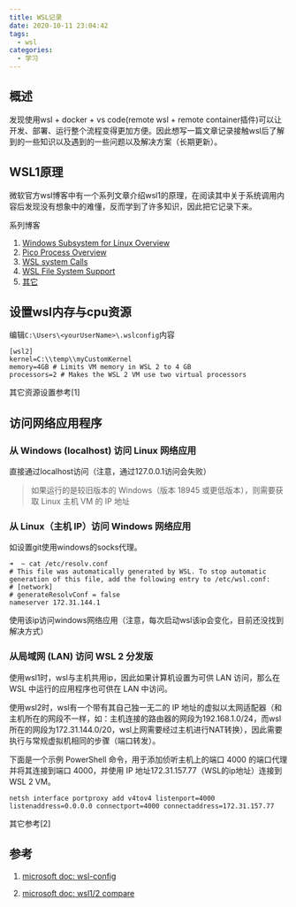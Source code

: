 ```yaml
---
title: WSL记录
date: 2020-10-11 23:04:42
tags:
  - wsl
categories:
  - 学习
---
```


## 概述

发现使用wsl + docker + vs code(remote wsl + remote container插件)可以让开发、部署、运行整个流程变得更加方便。因此想写一篇文章记录接触wsl后了解到的一些知识以及遇到的一些问题以及解决方案（长期更新）。

<!--more-->

## WSL1原理

微软官方wsl博客中有一个系列文章介绍wsl1的原理，在阅读其中关于系统调用内容后发现没有想象中的难懂，反而学到了许多知识，因此把它记录下来。

系列博客

1. [Windows Subsystem for Linux Overview](https://docs.microsoft.com/zh-cn/archive/blogs/wsl/windows-subsystem-for-linux-overview)
2. [Pico Process Overview](https://docs.microsoft.com/zh-cn/archive/blogs/wsl/pico-process-overview)
3. [WSL system Calls](https://docs.microsoft.com/zh-cn/archive/blogs/wsl/wsl-system-calls)
4. [WSL File System Support](https://docs.microsoft.com/zh-cn/archive/blogs/wsl/wsl-file-system-support)
5. [其它](https://docs.microsoft.com/zh-cn/archive/blogs/wsl/)

## 设置wsl内存与cpu资源

编辑` C:\Users\<yourUserName>\.wslconfig `内容

```
[wsl2]
kernel=C:\\temp\\myCustomKernel
memory=4GB # Limits VM memory in WSL 2 to 4 GB
processors=2 # Makes the WSL 2 VM use two virtual processors
```

其它资源设置参考[1]

## 访问网络应用程序

### 从 Windows (localhost) 访问 Linux 网络应用

直接通过localhost访问（注意，通过127.0.0.1访问会失败）

>  如果运行的是较旧版本的 Windows（版本 18945 或更低版本），则需要获取 Linux 主机 VM 的 IP 地址 

### 从 Linux（主机 IP）访问 Windows 网络应用

如设置git使用windows的socks代理。

```
➜  ~ cat /etc/resolv.conf
# This file was automatically generated by WSL. To stop automatic generation of this file, add the following entry to /etc/wsl.conf:
# [network]
# generateResolvConf = false
nameserver 172.31.144.1
```

使用该ip访问windows网络应用（注意，每次启动wsl该ip会变化，目前还没找到解决方式）

### 从局域网 (LAN) 访问 WSL 2 分发版

使用wsl1时，wsl与主机共用ip，因此如果计算机设置为可供 LAN 访问，那么在 WSL 中运行的应用程序也可供在 LAN 中访问。 

使用wsl2时，wsl有一个带有其自己独一无二的 IP 地址的虚拟以太网适配器（和主机所在的网段不一样，如：主机连接的路由器的网段为192.168.1.0/24，而wsl所在的网段为172.31.144.0/20，wsl上网需要经过主机进行NAT转换），因此需要执行与常规虚拟机相同的步骤（端口转发）。

 下面是一个示例 PowerShell 命令，用于添加侦听主机上的端口 4000 的端口代理并将其连接到端口 4000，并使用 IP 地址172.31.157.77（WSL的ip地址）连接到 WSL 2 VM。 

```
netsh interface portproxy add v4tov4 listenport=4000 listenaddress=0.0.0.0 connectport=4000 connectaddress=172.31.157.77
```

其它参考[2]

## 参考

1. [microsoft doc: wsl-config](https://docs.microsoft.com/zh-cn/windows/wsl/wsl-config#configure-global-options-with-wslconfig)

2. [microsoft doc: wsl1/2 compare](https://docs.microsoft.com/zh-cn/windows/wsl/compare-versions#accessing-network-applications)